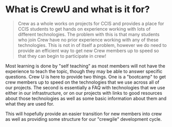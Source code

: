 What is CrewU and what is it for?
================================

> Crew as a whole works on projects for CCIS and provides a place for CCIS
students to get hands on experience working with lots of different
technologies. The problem with this is that many students who join Crew have
no prior experience working with any of these technologies. This is not in of
itself a problem, however we do need to provide an efficient way to get new
Crew members up to speed so that they can begin to participate in crew!

Most learning is done by "self teaching" as most members will not have the
experience to teach the topic, though they may be able to answer specific
questions. Crew U is here to provide two things. One is a "bootcamp" to
get crew members up to speed on  the technologies that we use across all of our
projects. The second is essentially a FAQ with technologies that we use either
in our infrastructure, or on our projects with links to good resources about
those technologies as well as some basic information about them and what they
are used for.

This will hopefully provide an easier transition for new members into crew as
well as providing some structure for our "crewgile" development cycle.